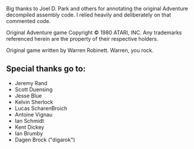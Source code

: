 Big thanks to Joel D. Park and others for annotating the original Adventure decompiled assembly code.
I relied heavily and deliberately on that commented code.

Original Adventure game Copyright © 1980 ATARI, INC.
Any trademarks referenced herein are the property of their respective holders.
 
Original game written by Warren Robinett. Warren, you rock.


## Special thanks go to:

 - Jeremy Rand
 - Scott Duensing
 - Jesse Blue
 - Kelvin Sherlock
 - Lucas ScharenBroich
 - Antoine Vignau
 - Ian Schmidt
 - Kent Dickey
 - Ian Brumby
 - Dagen Brock ("digarok")
